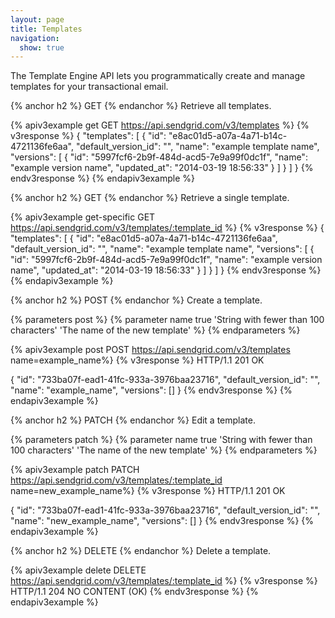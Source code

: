 ```yaml
---
layout: page
title: Templates
navigation:
  show: true
---
```


The Template Engine API lets you programmatically create and manage 
templates for your transactional email.

{% anchor h2 %}
GET
{% endanchor %}
Retrieve all templates.

{% apiv3example get GET https://api.sendgrid.com/v3/templates %}
{%  v3response %}
{
    "templates": [
        {
            "id": "e8ac01d5-a07a-4a71-b14c-4721136fe6aa",
            "default_version_id": "",
            "name": "example template name",
            "versions": [
                {
                    "id": "5997fcf6-2b9f-484d-acd5-7e9a99f0dc1f",
                    "name": "example version name",
                    "updated_at": "2014-03-19 18:56:33"
                }
            ]
        }
    ]
}
{% endv3response %}
{% endapiv3example %}

{% anchor h2 %}
GET
{% endanchor %}
Retrieve a single template.

{% apiv3example get-specific GET https://api.sendgrid.com/v3/templates/:template_id %}
{% v3response %}
{
    "templates": [
        {
            "id": "e8ac01d5-a07a-4a71-b14c-4721136fe6aa",
            "default_version_id": "",
            "name": "example template name",
            "versions": [
                {
                    "id": "5997fcf6-2b9f-484d-acd5-7e9a99f0dc1f",
                    "name": "example version name",
                    "updated_at": "2014-03-19 18:56:33"
                }
            ]
        }
    ]
}
{% endv3response %}
{% endapiv3example %}


{% anchor h2 %}
POST
{% endanchor %}
Create a template.

{% parameters post %}
  {% parameter name true 'String with fewer than 100 characters' 'The name of the new template' %}
{% endparameters %}

{% apiv3example post POST https://api.sendgrid.com/v3/templates name=example_name%}
  {% v3response %}
HTTP/1.1 201 OK

{
    "id": "733ba07f-ead1-41fc-933a-3976baa23716",
    "default_version_id": "",
    "name": "example_name",
    "versions": []
}
  {% endv3response %}
{% endapiv3example %}

{% anchor h2 %}
PATCH
{% endanchor %}
Edit a template.

{% parameters patch %}
  {% parameter name true 'String with fewer than 100 characters' 'The name of the new template' %}
{% endparameters %}

{% apiv3example patch PATCH https://api.sendgrid.com/v3/templates/:template_id name=new_example_name%}
  {% v3response %}
HTTP/1.1 201 OK

{
    "id": "733ba07f-ead1-41fc-933a-3976baa23716",
    "default_version_id": "",
    "name": "new_example_name",
    "versions": []
}
  {% endv3response %}
{% endapiv3example %}

{% anchor h2 %}
DELETE
{% endanchor %}
Delete a template.

{% apiv3example delete DELETE https://api.sendgrid.com/v3/templates/:template_id %}
  {% v3response %}
HTTP/1.1 204 NO CONTENT (OK)
  {% endv3response %}
{% endapiv3example %}

